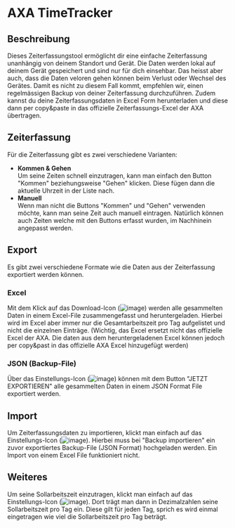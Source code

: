 # AXA TimeTracker

## Beschreibung
Dieses Zeiterfassungstool ermöglicht dir eine einfache Zeiterfassung unanhängig von deinem Standort und Gerät. Die Daten werden lokal auf deinem Gerät gespeichert
und sind nur für dich einsehbar. Das heisst aber auch, dass die Daten veloren gehen können beim Verlust oder Wechsel des Gerätes. Damit es nicht zu diesem Fall kommt,
empfehlen wir, einen regelmässigen Backup von deiner Zeiterfassung durchzuführen. Zudem kannst du deine Zeiterfassungsdaten in Excel Form herunterladen und diese dann per copy&paste in das offizielle Zeiterfassungs-Excel der AXA übertragen.


## Zeiterfassung
Für die Zeiterfassung gibt es zwei verschiedene Varianten:

- <b>Kommen & Gehen</b> <br>
  Um seine Zeiten schnell einzutragen, kann man einfach den Button "Kommen" beziehungsweise         "Gehen" klicken. Diese fügen dann die aktuelle Uhrzeit in der Liste nach.
- <b>Manuell</b> <br>
  Wenn man nicht die Buttons "Kommen" und "Gehen" verwenden möchte, kann man seine Zeit auch       manuell eintragen. Natürlich können auch Zeiten welche mit den Buttons erfasst wurden, im         Nachhinein angepasst werden.

## Export 
Es gibt zwei verschiedene Formate wie die Daten aus der Zeiterfassung exportiert werden können.

### Excel
Mit dem Klick auf das Download-Icon (![image](https://user-images.githubusercontent.com/36066471/172391465-0f671b47-3731-49e1-9f3d-2bc38b66b3f4.png)) werden alle gesammelten Daten in einem Excel-File zusammengefasst und heruntergeladen. Hierbei wird im Excel aber immer nur die Gesamtarbeitszeit pro Tag aufgelistet und nicht die einzelnen Einträge. (Wichtig, das Excel ersetzt nicht das offizielle Excel der AXA. Die daten aus dem heruntergeladenen Excel können jedoch per copy&past in das offizielle AXA Excel hinzugefügt werden)

### JSON (Backup-File)
Über das Einstellungs-Icon (![image](https://user-images.githubusercontent.com/36066471/172392786-2b1e5e7b-592d-4469-a679-cceb5e31f075.png)) können mit dem Button "JETZT EXPORTIEREN" alle gesammelten Daten in einem JSON Format File exportiert werden.

## Import
Um Zeiterfassungsdaten zu importieren, klickt man einfach auf das Einstellungs-Icon (![image](https://user-images.githubusercontent.com/36066471/172392786-2b1e5e7b-592d-4469-a679-cceb5e31f075.png)). Hierbei muss bei "Backup importieren" ein zuvor exportiertes Backup-File (JSON Format) hochgeladen werden. Ein Import von einem Excel File funktioniert nicht.

## Weiteres
Um seine Sollarbeitszeit einzutragen, klickt man einfach auf das Einstellungs-Icon (![image](https://user-images.githubusercontent.com/36066471/172392786-2b1e5e7b-592d-4469-a679-cceb5e31f075.png)). Dort trägt man dann in Dezimalzahlen seine Sollarbeitszeit pro Tag ein. Diese gilt für jeden Tag, sprich es wird einmal eingetragen wie viel die Sollarbeitszeit pro Tag beträgt.
